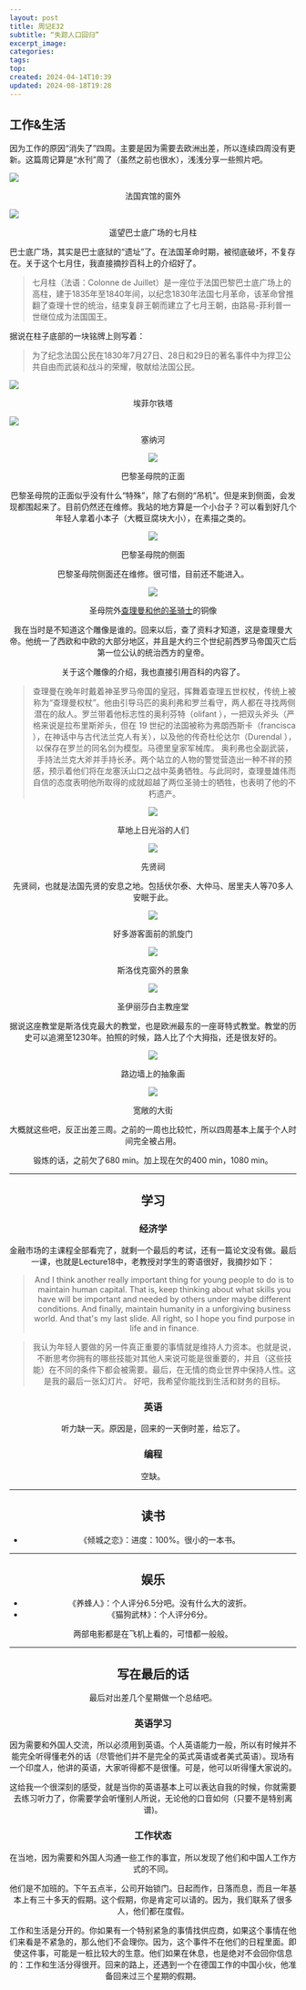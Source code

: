 ```yaml
---
layout: post
title: 周记E32
subtitle: “失踪人口回归”
excerpt_image: 
categories: 
tags: 
top: 
created: 2024-04-14T10:39
updated: 2024-08-18T19:28
---
```

## 工作&生活

因为工作的原因“消失了”四周。主要是因为需要去欧洲出差，所以连续四周没有更新。这篇周记算是“水刊”周了（虽然之前也很水），浅浅分享一些照片吧。

![](https://u.cubeupload.com/AaronXu/IMG1664.jpg)<center>法国宾馆的窗外</center>

![](https://u.cubeupload.com/AaronXu/IMG1662.jpg)
<center></center>
<center>遥望巴士底广场的七月柱</center>

巴士底广场，其实是巴士底狱的“遗址”了。在法国革命时期，被彻底破坏，不复存在。关于这个七月住，我直接摘抄百科上的介绍好了。

> 七月柱（法语：Colonne de Juillet）是一座位于法国巴黎巴士底广场上的高柱，建于1835年至1840年间，以纪念1830年法国七月革命，该革命曾推翻了查理十世的统治，结束复辟王朝而建立了七月王朝，由路易-菲利普一世继位成为法国国王。

据说在柱子底部的一块铭牌上则写着：


> 为了纪念法国公民在1830年7月27日、28日和29日的著名事件中为捍卫公共自由而武装和战斗的荣耀，敬献给法国公民。


![](https://u.cubeupload.com/AaronXu/IMG1740.jpg)
<center>埃菲尔铁塔</center>

![](https://u.cubeupload.com/AaronXu/IMG1710.jpg)
<center>塞纳河<//center>


![](https://u.cubeupload.com/AaronXu/IMG1717.jpg)
<center>巴黎圣母院的正面</center>

巴黎圣母院的正面似乎没有什么“特殊”，除了右侧的“吊机”。但是来到侧面，会发现都围起来了。目前仍然还在维修。我站的地方算是一个小台子？可以看到好几个年轻人拿着小本子（大概豆腐块大小），在素描之类的。

![](https://u.cubeupload.com/AaronXu/IMG1724.jpg)<center>巴黎圣母院的侧面</center>

巴黎圣母院侧面还在维修。很可惜，目前还不能进入。

![](https://u.cubeupload.com/AaronXu/IMG1720.jpg)
<center>圣母院外<u>查理曼和他的圣骑士</u>的铜像</center>

我在当时是不知道这个雕像是谁的。回来以后，查了资料才知道，这是查理曼大帝。他统一了西欧和中欧的大部分地区，并且是大约三个世纪前西罗马帝国灭亡后第一位公认的统治西方的皇帝。

关于这个雕像的介绍，我也直接引用百科的内容了。

> 查理曼在晚年时戴着神圣罗马帝国的皇冠，挥舞着查理五世权杖，传统上被称为“查理曼权杖”。他由引导马匹的奥利弗和罗兰看守，两人都在寻找两侧潜在的敌人。罗兰带着他标志性的奥利芬特（olifant ），一把双头斧头（严格来说是拉布里斯斧头，但在 19 世纪的法国被称为弗朗西斯卡（francisca ），在神话中与古代法兰克人有关），以及他的传奇杜伦达尔（Durendal ），以保存在罗兰的同名剑为模型。马德里皇家军械库。 奥利弗也全副武装，手持法兰克大斧并手持长矛。两个站立的人物的警觉营造出一种不祥的预感，预示着他们将在龙塞沃山口之战中英勇牺牲。与此同时，查理曼雄伟而自信的态度表明他所取得的成就超越了两位圣骑士的牺牲，也表明了他的不朽遗产。


![](https://u.cubeupload.com/AaronXu/IMG1731.jpg)<center>草地上日光浴的人们</center>

![](https://u.cubeupload.com/AaronXu/IMG1726.jpg)<center>先贤祠</center>

先贤祠，也就是法国先贤的安息之地。包括伏尔泰、大仲马、居里夫人等70多人安眠于此。

![](https://u.cubeupload.com/AaronXu/IMG1747.jpg)
<center>好多游客面前的凯旋门</center>

![](https://u.cubeupload.com/AaronXu/IMG1768.jpg)<center>斯洛伐克窗外的景象</center>

![](https://u.cubeupload.com/AaronXu/IMG1783.jpg)
<center>圣伊丽莎白主教座堂</center>

据说这座教堂是斯洛伐克最大的教堂，也是欧洲最东的一座哥特式教堂。教堂的历史可以追溯至1230年。拍照的时候，路人比了个大拇指，还是很友好的。

![](https://u.cubeupload.com/AaronXu/IMG1835.jpg)
<center>路边墙上的抽象画</center>

![](https://u.cubeupload.com/AaronXu/IMG1854.jpg)
<center>宽敞的大街</center>

大概就这些吧，反正出差三周。之前的一周也比较忙，所以四周基本上属于个人时间完全被占用。

锻炼的话，之前欠了680 min。加上现在欠的400 min，1080 min。

---
## 学习

### 经济学

金融市场的主课程全部看完了，就剩一个最后的考试，还有一篇论文没有做。最后一课，也就是Lecture18中，老教授对学生的寄语很好，我摘抄如下：


> And I think another really important thing for young people to do is to maintain human capital. That is, keep thinking about what skills you have will be important and needed by others under maybe different conditions. And finally, maintain humanity in a unforgiving business world. And that's my last slide.  All right, so I hope you find purpose in life and in finance.


>我认为年轻人要做的另一件真正重要的事情就是维持人力资本。也就是说，不断思考你拥有的哪些技能对其他人来说可能是很重要的，并且（这些技能）在不同的条件下都会被需要。最后，在无情的商业世界中保持人性。这是我的最后一张幻灯片。 好吧，我希望你能找到生活和财务的目标。


### 英语

听力缺一天。原因是，回来的一天倒时差，给忘了。

### 编程

空缺。

---

## 读书

- 《倾城之恋》：进度：100%。很小的一本书。

---

## 娱乐

- 《养蜂人》：个人评分6.5分吧。没有什么大的波折。
- 《猫狗武林》：个人评分6分。

两部电影都是在飞机上看的，可惜都一般般。

---

## 写在最后的话

最后对出差几个星期做一个总结吧。

### 英语学习

因为需要和外国人交流，所以必须用到英语。个人英语能力一般，所以有时候并不能完全听得懂老外的话（尽管他们并不是完全的英式英语或者美式英语）。现场有一个印度人，他讲的英语，大家听得都不是很懂。可是，他可以听得懂大家说的。

这给我一个很深刻的感受，就是当你的英语基本上可以表达自我的时候，你就需要去练习听力了，你需要学会听懂别人所说，无论他的口音如何（只要不是特别离谱)。

### 工作状态

在当地，因为需要和外国人沟通一些工作的事宜，所以发现了他们和中国人工作方式的不同。

他们是不加班的。下午五点半，公司开始锁门。日起而作，日落而息，而且一年基本上有三十多天的假期。这个假期，你是肯定可以请的。因为，我们联系了很多人，他们都在度假。

工作和生活是分开的。你如果有一个特别紧急的事情找供应商，如果这个事情在他们来看是不紧急的，那么他们不会理你。因为，这个事件不在他们的日程里面。即使这件事，可能是一桩比较大的生意。他们如果在休息，也是绝对不会回你信息的：工作和生活分得很开。回来的路上，还遇到一个在德国工作的中国小伙，他准备回来过三个星期的假期。

